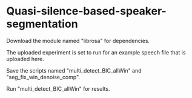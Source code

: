 # Quasi-silence-based-speaker-segmentation

Download the module named "librosa" for dependencies.

The uploaded experiment is set to run for an example speech file that is uploaded here. 

Save the scripts named "multi_detect_BIC_allWin" and "seg_fix_win_denoise_comp".

Run "multi_detect_BIC_allWin" for results.
